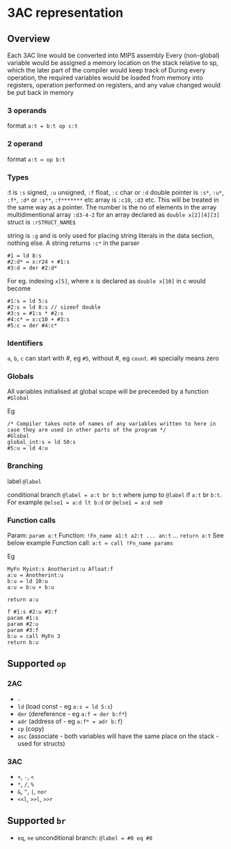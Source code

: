 # 3AC representation

## Overview

Each 3AC line would be converted into MIPS assembly
Every (non-global) variable would be assigned a memory location on the stack relative to sp, which the later part of the compiler would keep track of
During every operation, the required variables would be loaded from memory into registers, operation performed on registers, and any value changed would be put back in memory



### 3 operands

format `a:t = b:t op c:t`

### 2 operand

format `a:t = op b:t`

### Types

:t is `:s` signed, `:u` unsigned, `:f` float, `:c` char or `:d` double
pointer is `:s*`, `:u*`, `:f*`, `:d*` or `:s**`, `:f*******` etc
array is `:c10`, `:d3` etc. This will be treated in the same way as a pointer. The number is the no of elements in the array
multidimentional array `:d3-4-2` for an array declared as `double x[2][4][3]`
struct is `:rSTRUCT_NAME$`

string is `:g` and is only used for placing string literals in the data section, nothing else. A string returns `:c*` in the parser

```3AC
#1 = ld 8:s
#2:d* = x:r24 + #1:s
#3:d = der #2:d*
```

For eg. indexing `x[5]`, where x is declared as `double x[10]` in c would become

```3AC
#1:s = ld 5:s
#2:s = ld 8:s // sizeof double
#3:s = #1:s * #2:s
#4:c* = x:c10 + #3:s
#5:c = der #4:c*

```


### Identifiers

`a`, `b`, `c` can start with #, eg `#5`, without #, eg `count`. `#0` specially means zero

### Globals

All variables initialised at global scope will be preceeded by a function `#Global`

Eg

```3AC
/* Compiler takes note of names of any variables written to here in case they are used in other parts of the program */
#Global
global_int:s = ld 50:s
#5:u = ld 4:u

```

### Branching

label `@label`

conditional branch `@label = a:t br b:t` where jump to `@label` if `a:t` br `b:t`. For example `@else1 = a:d lt b:d` or `@else1 = a:d ne0`

### Function calls

Param: `param a:t`
Function: `!Fn_name a1:t a2:t ... an:t` ... `return a:t` See below example
Function call: `a:t = call !Fn_name params`

Eg

```3AC
MyFn Myint:s Anotherint:u Afloat:f
a:u = Anotherint:u
b:u = ld 10:u
a:u = b:u + b:u

return a:u

f #1:s #2:u #3:f
param #1:s
param #2:u
param #3:f
b:u = call MyFn 3
return b:u
```

## Supported `op`

### 2AC

- `-`
- `ld` (load const - eg `a:s = ld 5:s`)
- `der` (dereference - eg `a:f = der b:f*`)
- `adr` (address of - eg `a:f* = adr b:f`)
- `cp` (copy)
- `asc` (associate - both variables will have the same place on the stack - used for structs)

### 3AC

- `+`, `-`, `<`
- `*`, `/`, `%`
- `&`, `^`, `|`, `nor`
- `<<l`, `>>l`, `>>r`

## Supported `br`

- `eq`, `ne`
unconditional branch: `@label = #0 eq #0`
